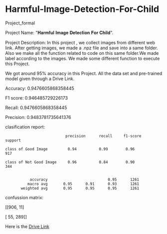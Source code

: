 # Harmful-Image-Detection-For-Child
Project_formal

Project Name: "𝐇𝐚𝐫𝐦𝐟𝐮𝐥 𝐈𝐦𝐚𝐠𝐞 𝐃𝐞𝐭𝐞𝐜𝐭𝐢𝐨𝐧 𝐅𝐨𝐫 𝐂𝐡𝐢𝐥𝐝".



Project Description: 
In this project , we collect images from different web link. After getting images, we made a .npz file and save into a same folder.
Also we make all the function related to code on this same folder.We made label according to the images.
We made some different function to execute this Project.

We got around 95% accuracy in this Project.
All the data set and pre-trained model given through a Drive Link.

Accuracy: 0.9476605868358445

F1 score: 0.946485729226173

Recall: 0.9476605868358445

Precision: 0.9483781735641376

 clasification report:
 
 
                               precision      recall     f1-score      support

    class of Good Image         0.94          0.99        0.96          917
    
    class of Not Good Image     0.96          0.84        0.90          344


               accuracy                           0.95      1261
              macro avg       0.95      0.91      0.93      1261
           weighted avg       0.95      0.95      0.95      1261


 confussion matrix:
 
 [[906,  11]
 
 [ 55, 289]]
 
 



Here is the [Drive Link](https://drive.google.com/drive/folders/1aFbaYX5ptiA920RBKrRB7YsEaO5Bv7Ka?usp=sharing)
